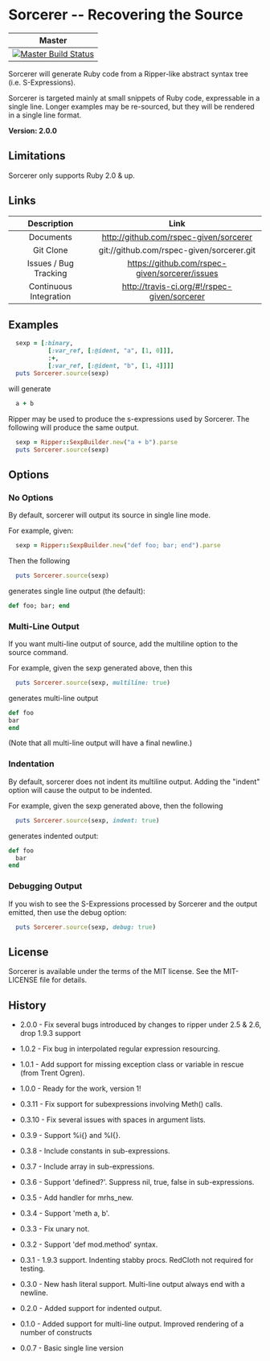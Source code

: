 # Sorcerer -- Recovering the Source

| Master |
| :----: |
| [![Master Build Status](https://secure.travis-ci.org/rspec-given/sorcerer.png?branch=master)](https://secure.travis-ci.org/rspec-given/sorcerer) |

Sorcerer will generate Ruby code from a Ripper-like abstract syntax
tree (i.e. S-Expressions).

Sorcerer is targeted mainly at small snippets of Ruby code,
expressable in a single line. Longer examples may be re-sourced, but
they will be rendered in a single line format.

**Version: 2.0.0**

## Limitations

Sorcerer only supports Ruby 2.0 & up.

## Links

| Description            | Link |
| :---:                  | :---: |
| Documents              | http://github.com/rspec-given/sorcerer |
| Git Clone              | git://github.com/rspec-given/sorcerer.git |
| Issues / Bug Tracking  | https://github.com/rspec-given/sorcerer/issues |
| Continuous Integration | http://travis-ci.org/#!/rspec-given/sorcerer |

## Examples

```ruby
  sexp = [:binary,
           [:var_ref, [:@ident, "a", [1, 0]]],
           :+,
           [:var_ref, [:@ident, "b", [1, 4]]]]
  puts Sorcerer.source(sexp)
```

will generate

```ruby
  a + b
```

Ripper may be used to produce the s-expressions used by Sorcerer. The
following will produce the same output.

```ruby
  sexp = Ripper::SexpBuilder.new("a + b").parse
  puts Sorcerer.source(sexp)
```

## Options

### No Options

By default, sorcerer will output its source in single line mode.

For example, given:

```ruby
  sexp = Ripper::SexpBuilder.new("def foo; bar; end").parse
```

Then the following

```ruby
  puts Sorcerer.source(sexp)
```

generates single line output (the default):

```ruby
def foo; bar; end
```

### Multi-Line Output

If you want multi-line output of source, add the multiline option to
the source command.

For example, given the sexp generated above, then this

```ruby
  puts Sorcerer.source(sexp, multiline: true)
```

generates multi-line output

```ruby
def foo
bar
end
```

(Note that all multi-line output will have a final newline.)

### Indentation

By default, sorcerer does not indent its multiline output.  Adding the
"indent" option will cause the output to be indented.

For example, given the sexp generated above, then the following

```ruby
  puts Sorcerer.source(sexp, indent: true)
```

generates indented output:

```ruby
def foo
  bar
end
```

### Debugging Output

If you wish to see the S-Expressions processed by Sorcerer and the
output emitted, then use the debug option:

```ruby
  puts Sorcerer.source(sexp, debug: true)
```

## License

Sorcerer is available under the terms of the MIT license. See the
MIT-LICENSE file for details.

## History

* 2.0.0 - Fix several bugs introduced by changes to ripper under 2.5 & 2.6, drop
          1.9.3 support

* 1.0.2 - Fix bug in interpolated regular expression resourcing.

* 1.0.1 - Add support for missing exception class or variable in
          rescue (from Trent Ogren).

* 1.0.0 - Ready for the work, version 1!

* 0.3.11 - Fix support for subexpressions involving Meth() calls.

* 0.3.10 - Fix several issues with spaces in argument lists.

* 0.3.9 - Support %i{} and %I{}.

* 0.3.8 - Include constants in sub-expressions.

* 0.3.7 - Include array in sub-expressions.

* 0.3.6 - Support 'defined?'. Suppress nil, true, false in
          sub-expressions.

* 0.3.5 - Add handler for mrhs_new.

* 0.3.4 - Support 'meth a, b'.

* 0.3.3 - Fix unary not.

* 0.3.2 - Support 'def mod.method' syntax.

* 0.3.1 - 1.9.3 support. Indenting stabby procs. RedCloth not required
          for testing.

* 0.3.0 - New hash literal support. Multi-line output always end with
          a newline.

* 0.2.0 - Added support for indented output.

* 0.1.0 - Added support for multi-line output. Improved rendering of a
          number of constructs

* 0.0.7 - Basic single line version
